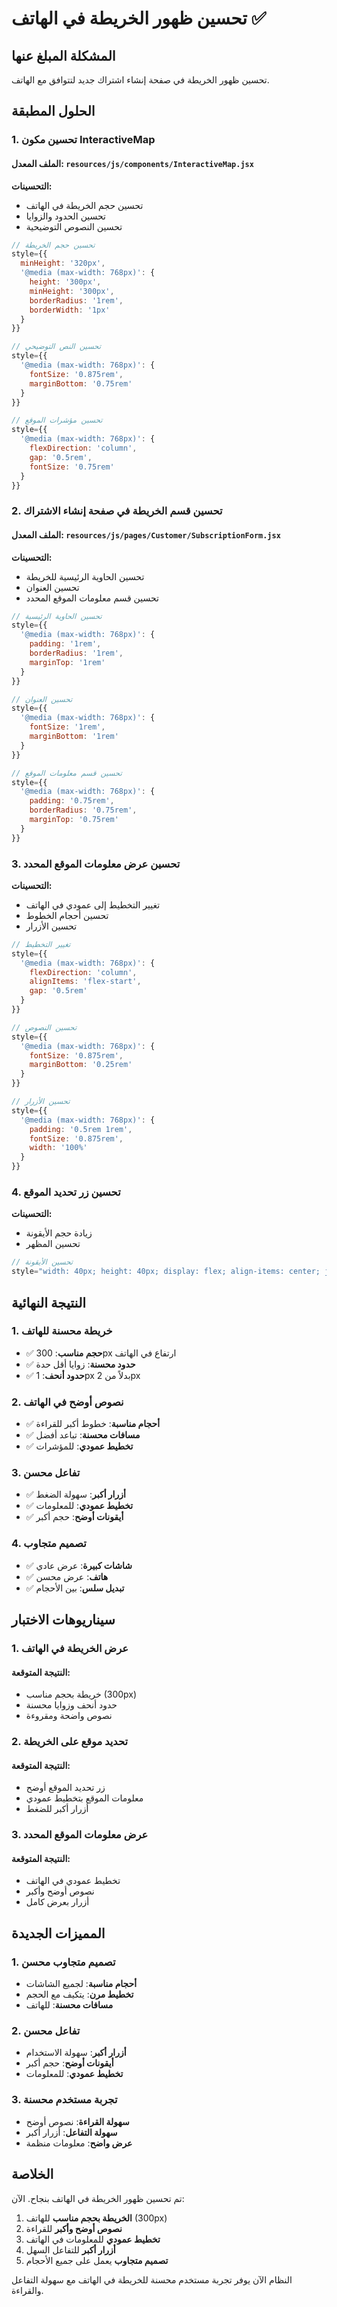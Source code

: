 # تحسين ظهور الخريطة في الهاتف ✅

## المشكلة المبلغ عنها
تحسين ظهور الخريطة في صفحة إنشاء اشتراك جديد لتتوافق مع الهاتف.

## الحلول المطبقة

### 1. تحسين مكون InteractiveMap

#### الملف المعدل: `resources/js/components/InteractiveMap.jsx`

**التحسينات:**
- تحسين حجم الخريطة في الهاتف
- تحسين الحدود والزوايا
- تحسين النصوص التوضيحية

```javascript
// تحسين حجم الخريطة
style={{ 
  minHeight: '320px',
  '@media (max-width: 768px)': {
    height: '300px',
    minHeight: '300px',
    borderRadius: '1rem',
    borderWidth: '1px'
  }
}}

// تحسين النص التوضيحي
style={{
  '@media (max-width: 768px)': {
    fontSize: '0.875rem',
    marginBottom: '0.75rem'
  }
}}

// تحسين مؤشرات الموقع
style={{
  '@media (max-width: 768px)': {
    flexDirection: 'column',
    gap: '0.5rem',
    fontSize: '0.75rem'
  }
}}
```

### 2. تحسين قسم الخريطة في صفحة إنشاء الاشتراك

#### الملف المعدل: `resources/js/pages/Customer/SubscriptionForm.jsx`

**التحسينات:**
- تحسين الحاوية الرئيسية للخريطة
- تحسين العنوان
- تحسين قسم معلومات الموقع المحدد

```javascript
// تحسين الحاوية الرئيسية
style={{
  '@media (max-width: 768px)': {
    padding: '1rem',
    borderRadius: '1rem',
    marginTop: '1rem'
  }
}}

// تحسين العنوان
style={{
  '@media (max-width: 768px)': {
    fontSize: '1rem',
    marginBottom: '1rem'
  }
}}

// تحسين قسم معلومات الموقع
style={{
  '@media (max-width: 768px)': {
    padding: '0.75rem',
    borderRadius: '0.75rem',
    marginTop: '0.75rem'
  }
}}
```

### 3. تحسين عرض معلومات الموقع المحدد

**التحسينات:**
- تغيير التخطيط إلى عمودي في الهاتف
- تحسين أحجام الخطوط
- تحسين الأزرار

```javascript
// تغيير التخطيط
style={{
  '@media (max-width: 768px)': {
    flexDirection: 'column',
    alignItems: 'flex-start',
    gap: '0.5rem'
  }
}}

// تحسين النصوص
style={{
  '@media (max-width: 768px)': {
    fontSize: '0.875rem',
    marginBottom: '0.25rem'
  }
}}

// تحسين الأزرار
style={{
  '@media (max-width: 768px)': {
    padding: '0.5rem 1rem',
    fontSize: '0.875rem',
    width: '100%'
  }
}}
```

### 4. تحسين زر تحديد الموقع

**التحسينات:**
- زيادة حجم الأيقونة
- تحسين المظهر

```javascript
// تحسين الأيقونة
style="width: 40px; height: 40px; display: flex; align-items: center; justify-content: center; font-size: 16px;"
```

## النتيجة النهائية

### 1. خريطة محسنة للهاتف
- ✅ **حجم مناسب**: 300px ارتفاع في الهاتف
- ✅ **حدود محسنة**: زوايا أقل حدة
- ✅ **حدود أنحف**: 1px بدلاً من 2px

### 2. نصوص أوضح في الهاتف
- ✅ **أحجام مناسبة**: خطوط أكبر للقراءة
- ✅ **مسافات محسنة**: تباعد أفضل
- ✅ **تخطيط عمودي**: للمؤشرات

### 3. تفاعل محسن
- ✅ **أزرار أكبر**: سهولة الضغط
- ✅ **تخطيط عمودي**: للمعلومات
- ✅ **أيقونات أوضح**: حجم أكبر

### 4. تصميم متجاوب
- ✅ **شاشات كبيرة**: عرض عادي
- ✅ **هاتف**: عرض محسن
- ✅ **تبديل سلس**: بين الأحجام

## سيناريوهات الاختبار

### 1. عرض الخريطة في الهاتف

#### النتيجة المتوقعة:
- خريطة بحجم مناسب (300px)
- حدود أنحف وزوايا محسنة
- نصوص واضحة ومقروءة

### 2. تحديد موقع على الخريطة

#### النتيجة المتوقعة:
- زر تحديد الموقع أوضح
- معلومات الموقع بتخطيط عمودي
- أزرار أكبر للضغط

### 3. عرض معلومات الموقع المحدد

#### النتيجة المتوقعة:
- تخطيط عمودي في الهاتف
- نصوص أوضح وأكبر
- أزرار بعرض كامل

## المميزات الجديدة

### 1. تصميم متجاوب محسن
- **أحجام مناسبة**: لجميع الشاشات
- **تخطيط مرن**: يتكيف مع الحجم
- **مسافات محسنة**: للهاتف

### 2. تفاعل محسن
- **أزرار أكبر**: سهولة الاستخدام
- **أيقونات أوضح**: حجم أكبر
- **تخطيط عمودي**: للمعلومات

### 3. تجربة مستخدم محسنة
- **سهولة القراءة**: نصوص أوضح
- **سهولة التفاعل**: أزرار أكبر
- **عرض واضح**: معلومات منظمة

## الخلاصة

تم تحسين ظهور الخريطة في الهاتف بنجاح. الآن:

1. **الخريطة بحجم مناسب** للهاتف (300px)
2. **نصوص أوضح وأكبر** للقراءة
3. **تخطيط عمودي** للمعلومات في الهاتف
4. **أزرار أكبر** للتفاعل السهل
5. **تصميم متجاوب** يعمل على جميع الأحجام

النظام الآن يوفر تجربة مستخدم محسنة للخريطة في الهاتف مع سهولة التفاعل والقراءة.
